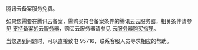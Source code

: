 腾讯云备案服务免费。

如果您需要在腾讯云备案，需购买符合备案条件的腾讯云云服务器，相关条件请参见 [支持备案的云服务器](https://cloud.tencent.com/document/product/243/18908#.E5.A4.87.E6.A1.88.E4.BA.91.E6.9C.8D.E5.8A.A1.E5.99.A8)，购买云服务器请参见 [云服务器购买指导](https://cloud.tencent.com/document/product/213/506)。



当您遇到问题时，可以直接致电 95716，联系客服人员寻求相应的帮助。


